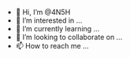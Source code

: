 - 👋 Hi, I’m @4N5H
- 👀 I’m interested in ...
- 🌱 I’m currently learning ...
- 💞️ I’m looking to collaborate on ...
- 📫 How to reach me ...

<!---
4N5H/4N5H is a ✨ special ✨ repository because its `README.md` (this file) appears on your GitHub profile.
You can click the Preview link to take a look at your changes.
--->
